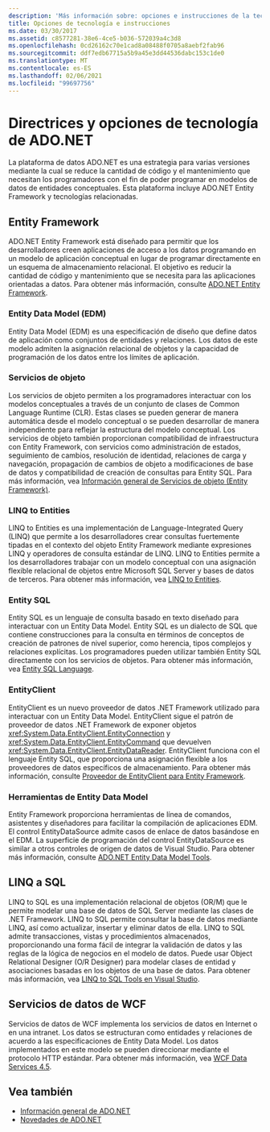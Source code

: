 ```yaml
---
description: 'Más información sobre: opciones e instrucciones de la tecnología ADO.NET'
title: Opciones de tecnología e instrucciones
ms.date: 03/30/2017
ms.assetid: c8577281-38e6-4ce5-b036-572039a4c3d8
ms.openlocfilehash: 0cd26162c70e1cad8a08488f0705a8aebf2fab96
ms.sourcegitcommit: ddf7edb67715a5b9a45e3dd44536dabc153c1de0
ms.translationtype: MT
ms.contentlocale: es-ES
ms.lasthandoff: 02/06/2021
ms.locfileid: "99697756"
---
```

# <a name="adonet-technology-options-and-guidelines"></a>Directrices y opciones de tecnología de ADO.NET

La plataforma de datos ADO.NET es una estrategia para varias versiones mediante la cual se reduce la cantidad de código y el mantenimiento que necesitan los programadores con el fin de poder programar en modelos de datos de entidades conceptuales. Esta plataforma incluye ADO.NET Entity Framework y tecnologías relacionadas.  
  
## <a name="entity-framework"></a>Entity Framework  

 ADO.NET Entity Framework está diseñado para permitir que los desarrolladores creen aplicaciones de acceso a los datos programando en un modelo de aplicación conceptual en lugar de programar directamente en un esquema de almacenamiento relacional. El objetivo es reducir la cantidad de código y mantenimiento que se necesita para las aplicaciones orientadas a datos. Para obtener más información, consulte [ADO.NET Entity Framework](./ef/index.md).  
  
### <a name="entity-data-model-edm"></a>Entity Data Model (EDM)  

 Entity Data Model (EDM) es una especificación de diseño que define datos de aplicación como conjuntos de entidades y relaciones. Los datos de este modelo admiten la asignación relacional de objetos y la capacidad de programación de los datos entre los límites de aplicación.  
  
### <a name="object-services"></a>Servicios de objeto  

 Los servicios de objeto permiten a los programadores interactuar con los modelos conceptuales a través de un conjunto de clases de Common Language Runtime (CLR). Estas clases se pueden generar de manera automática desde el modelo conceptual o se pueden desarrollar de manera independiente para reflejar la estructura del modelo conceptual. Los servicios de objeto también proporcionan compatibilidad de infraestructura con Entity Framework, con servicios como administración de estados, seguimiento de cambios, resolución de identidad, relaciones de carga y navegación, propagación de cambios de objeto a modificaciones de base de datos y compatibilidad de creación de consultas para Entity SQL. Para más información, vea [Información general de Servicios de objeto (Entity Framework)](/previous-versions/bb386871(v=vs.100)).  
  
### <a name="linq-to-entities"></a>LINQ to Entities  

 LINQ to Entities es una implementación de Language-Integrated Query (LINQ) que permite a los desarrolladores crear consultas fuertemente tipadas en el contexto del objeto Entity Framework mediante expresiones LINQ y operadores de consulta estándar de LINQ. LINQ to Entities permite a los desarrolladores trabajar con un modelo conceptual con una asignación flexible relacional de objetos entre Microsoft SQL Server y bases de datos de terceros. Para obtener más información, vea [LINQ to Entities](./ef/language-reference/linq-to-entities.md).  
  
### <a name="entity-sql"></a>Entity SQL  

 Entity SQL es un lenguaje de consulta basado en texto diseñado para interactuar con un Entity Data Model. Entity SQL es un dialecto de SQL que contiene construcciones para la consulta en términos de conceptos de creación de patrones de nivel superior, como herencia, tipos complejos y relaciones explícitas. Los programadores pueden utilizar también Entity SQL directamente con los servicios de objetos. Para obtener más información, vea [Entity SQL Language](./ef/language-reference/entity-sql-language.md).  
  
### <a name="entityclient"></a>EntityClient  

 EntityClient es un nuevo proveedor de datos .NET Framework utilizado para interactuar con un Entity Data Model. EntityClient sigue el patrón de proveedor de datos .NET Framework de exponer objetos <xref:System.Data.EntityClient.EntityConnection> y <xref:System.Data.EntityClient.EntityCommand> que devuelven <xref:System.Data.EntityClient.EntityDataReader>. EntityClient funciona con el lenguaje Entity SQL, que proporciona una asignación flexible a los proveedores de datos específicos de almacenamiento. Para obtener más información, consulte [Proveedor de EntityClient para Entity Framework](./ef/entityclient-provider-for-the-entity-framework.md).  
  
### <a name="entity-data-model-tools"></a>Herramientas de Entity Data Model  

 Entity Framework proporciona herramientas de línea de comandos, asistentes y diseñadores para facilitar la compilación de aplicaciones EDM. El control EntityDataSource admite casos de enlace de datos basándose en el EDM. La superficie de programación del control EntityDataSource es similar a otros controles de origen de datos de Visual Studio. Para obtener más información, consulte [ADO.NET Entity Data Model Tools](/previous-versions/dotnet/netframework-4.0/bb399249(v=vs.100)).  
  
## <a name="linq-to-sql"></a>LINQ a SQL  

 LINQ to SQL es una implementación relacional de objetos (OR/M) que le permite modelar una base de datos de SQL Server mediante las clases de .NET Framework. LINQ to SQL permite consultar la base de datos mediante LINQ, así como actualizar, insertar y eliminar datos de ella. LINQ to SQL admite transacciones, vistas y procedimientos almacenados, proporcionando una forma fácil de integrar la validación de datos y las reglas de la lógica de negocios en el modelo de datos. Puede usar Object Relational Designer (O/R Designer) para modelar clases de entidad y asociaciones basadas en los objetos de una base de datos. Para obtener más información, vea [LINQ to SQL Tools en Visual Studio](/visualstudio/data-tools/linq-to-sql-tools-in-visual-studio2).  
  
## <a name="wcf-data-services"></a>Servicios de datos de WCF  

 Servicios de datos de WCF implementa los servicios de datos en Internet o en una intranet. Los datos se estructuran como entidades y relaciones de acuerdo a las especificaciones de Entity Data Model. Los datos implementados en este modelo se pueden direccionar mediante el protocolo HTTP estándar. Para obtener más información, vea [WCF Data Services 4.5](../wcf/index.md).  
  
## <a name="see-also"></a>Vea también

- [Información general de ADO.NET](ado-net-overview.md)
- [Novedades de ADO.NET](whats-new.md)
